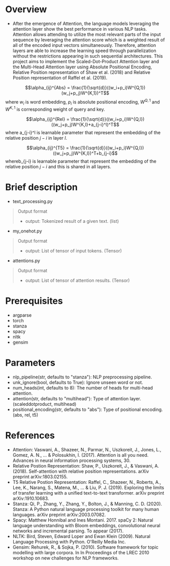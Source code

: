 # Overview
- After the emergence of Attention, the language models leveraging the attention layer show the best performance in various NLP tasks. Attention allows attending to utilize the most relevant parts of the input sequence by leveraging the attention score which is a weighted result of all of the encoded input vectors simultaneously. Therefore, attention layers are able to increase the learning speed through parallelization without the restrictions appearing in such sequential architectures. This project aims to implement the Scaled-Dot-Product Attention layer and the Multi-Head Attention layer using Absolute Positional Encoding, Relative Position representation of Shaw et al. (2018) and Relative Position representation of Raffel et al. (2019).

$$\alpha_{ij}^{Abs} = \frac{1}{\sqrt{d}}((w_i+p_i)W^{Q,1})(w_j+p_j)W^{K,1})^T$$
where $w_i$ is word embedding, $p_i$ is absolute positional encoding, $W^{Q,1}$ and $W^{K,1}$ is corresponding weight of query and key.

$$\alpha_{ij}^{Rel} = \frac{1}{\sqrt{d}}((w_i+p_i)W^{Q,l})((w_j+p_j)W^{K,l}+a_{j-i}^l)^T$$
where a_{j-i}^l is learnable parameter that represent the embedding of the relative position $j−i$ in layer $l$.

$$\alpha_{ij}^{T5} = \frac{1}{\sqrt{d}}((w_i+p_i)W^{Q,l})((w_j+p_j)W^{K,l})^T+b_{j-i}$$
whereb_{j-i} is learnable parameter that represent the embedding of the relative position $j−i$ and this is shared in all layers.

# Brief description
- text_processing.py
> Output format
> - output: Tokenized result of a given text. (list)
- my_onehot.py
> Output format
> - output: List of tensor of input tokens. (Tensor)
- attentions.py
> Output format
> - output: List of tensor of attention results. (Tensor)


# Prerequisites
- argparse
- torch
- stanza
- spacy
- nltk
- gensim

# Parameters
- nlp_pipeline(str, defaults to "stanza"): NLP preprocessing pipeline.
- unk_ignore(bool, defaults to True): Ignore unseen word or not.
- num_heads(int, defaults to 8): The number of heads for multi-head attention.
- attention(str, defaults to "multihead"): Type of attention layer. (scaleddotproduct, multihead)
- positional_encoding(str, defaults to "abs"): Type of positional encoding. (abs, rel, t5)

# References
- Attention: Vaswani, A., Shazeer, N., Parmar, N., Uszkoreit, J., Jones, L., Gomez, A. N., ... & Polosukhin, I. (2017). Attention is all you need. Advances in neural information processing systems, 30.
- Relative Postion Representation: Shaw, P., Uszkoreit, J., & Vaswani, A. (2018). Self-attention with relative position representations. arXiv preprint arXiv:1803.02155.
- T5 Relative Postion Representation: Raffel, C., Shazeer, N., Roberts, A., Lee, K., Narang, S., Matena, M., ... & Liu, P. J. (2019). Exploring the limits of transfer learning with a unified text-to-text transformer. arXiv preprint arXiv:1910.10683.
- Stanza: Qi, P., Zhang, Y., Zhang, Y., Bolton, J., & Manning, C. D. (2020). Stanza: A Python natural language processing toolkit for many human languages. arXiv preprint arXiv:2003.07082.
- Spacy: Matthew Honnibal and Ines Montani. 2017. spaCy 2: Natural language understanding with Bloom embeddings, convolutional neural networks and incremental parsing. To appear (2017).
- NLTK: Bird, Steven, Edward Loper and Ewan Klein (2009). Natural Language Processing with Python. O'Reilly Media Inc.
- Gensim: Rehurek, R., & Sojka, P. (2010). Software framework for topic modelling with large corpora. In In Proceedings of the LREC 2010 workshop on new challenges for NLP frameworks.
